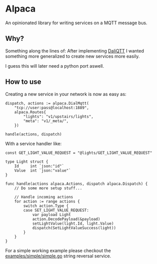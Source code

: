 

# Alpaca

An opinionated library for writing services on a MQTT message bus.


## Why?


Something along the lines of: After implementing [DaliQTT](https://github.com/cccb/daliqtt)
I wanted something more generalized to create new services more
easily.

I guess this will later need a python port aswell.

## How to use

Creating a new service in your network
is now as easy as:

```golang
dispatch, actions := alpaca.DialMqtt(
    "tcp://user:pass@localhost:1889",
    alpaca.Routes{
        "lights": "v1/upstairs/lights",
        "meta": "v1/_meta/",
    })

handle(actions, dispatch)
```

With a service handler like:

```golang
const GET_LIGHT_VALUE_REQUEST = "@lights/GET_LIGHT_VALUE_REQUEST"

type Light struct {
    Id     int `json:"id"`
    Value  int `json:"value"`
}

func handle(actions alpaca.Actions, dispatch alpaca.Dispatch) {
    // Do some more setup stuff...

    // Handle incoming actions
    for action := range actions {
        switch action.Type {
        case SET_LIGHT_VALUE_REQUEST:
            var payload Light
            action.DecodePayload(&payload)
            setLightValue(light.Id, light.Value) 
            dispatch(SetLightValueSuccess(light))
        }
    }
}
```

For a simple working example please checkout the [examples/simple/simple.go](https://github.com/mhannig/alpaca-go/blob/master/examples/simple/simple.go) string reversal service.


